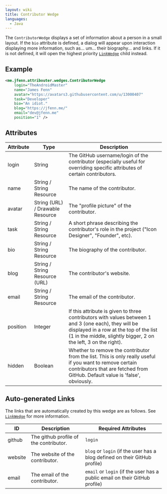 ```yaml
---
layout: wiki
title: Contributor Wedge
languages:
  - Java
---
```


The `ContributorWedge` displays a set of information about a person in a small layout. If the `bio` attribute is defined, a dialog will appear upon interaction displaying more information, such as... um... their biography... and links. If it is not defined, it will open the highest priority [`LinkWedge`](LinkWedge) child instead.

## Example

```xml
<me.jfenn.attribouter.wedges.ContributorWedge
    login="TheAndroidMaster"
    name="James Fenn"
    avatar="https://avatars3.githubusercontent.com/u/13000407"
    task="Developer"
    bio="An idiot."
    blog="https://jfenn.me/"
    email="dev@jfenn.me"
    position="1" />
```

## Attributes

|Attribute|Type|Description|
|-----|-----|-----|
|login|String|The GitHub username/login of the contributor (especially useful for overriding specific attributes of certain contributors.|
|name|String / String Resource|The name of the contributor.|
|avatar|String (URL) / Drawable Resource|The "profile picture" of the contributor.|
|task|String / String Resource|A short phrase describing the contributor's role in the project ("Icon Designer", "Founder", etc).|
|bio|String / String Resource|The biography of the contributor.|
|blog|String / String Resource (URL)|The contributor's website.|
|email|String / String Resource|The email of the contributor.|
|position|Integer|If this attribute is given to three contributors with values between 1 and 3 (one each), they will be displayed in a row at the top of the list (1 in the middle, slightly bigger, 2 on the left, 3 on the right).|
|hidden|Boolean|Whether to remove the contributor from the list. This is only really useful if you want to remove certain contributors that are fetched from GitHub. Default value is 'false', obviously.|

## Auto-generated Links

The links that are automatically created by this wedge are as follows. See [`LinkWedge`](LinkWedge) for more information.

|ID|Description|Required Attributes|
|-----|-----|-----|
|github|The github profile of the contributor.|`login`|
|website|The website of the contributor.|`blog` or `login` (if the user has a blog defined on their GitHub profile)|
|email|The email of the contributor.|`email` or `login` (if the user has a public email on their GitHub profile)|